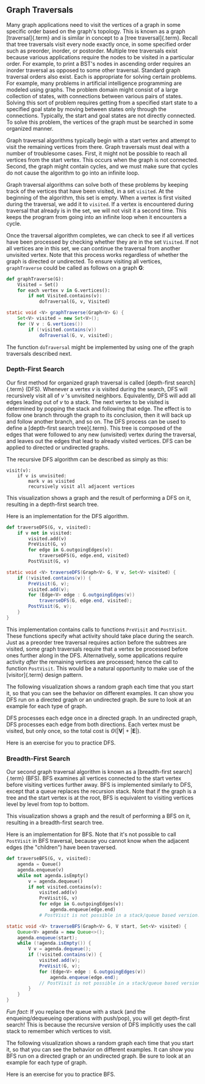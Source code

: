 
## Graph Traversals

Many graph applications need to visit the vertices of a graph in some
specific order based on the graph's topology. This is known as a graph
[traversal]{.term} and is similar in concept to
a [tree traversal]{.term}.
Recall that tree traversals visit every node exactly once, in some
specified order such as preorder, inorder, or postorder. Multiple tree
traversals exist because various applications require the nodes to be
visited in a particular order. For example, to print a BST's nodes in
ascending order requires an inorder traversal as opposed to some other
traversal. Standard graph traversal orders also exist. Each is
appropriate for solving certain problems. For example, many problems in
artificial intelligence programming are modeled using graphs. The
problem domain might consist of a large collection of states, with
connections between various pairs of states. Solving this sort of
problem requires getting from a specified start state to a specified
goal state by moving between states only through the connections.
Typically, the start and goal states are not directly connected. To
solve this problem, the vertices of the graph must be searched in some
organized manner.

Graph traversal algorithms typically begin with a start vertex and
attempt to visit the remaining vertices from there. Graph traversals
must deal with a number of troublesome cases. First, it might not be
possible to reach all vertices from the start vertex. This occurs when
the graph is not connected. Second, the graph might contain cycles, and
we must make sure that cycles do not cause the algorithm to go into an
infinite loop.

Graph traversal algorithms can solve both of these problems by keeping
track of the vertices that have been visited, in a set `visited`. At the
beginning of the algorithm, this set is empty. When a vertex is first
visited during the traversal, we add it to `visited`. If a vertex is
encountered during traversal that already is in the set, we will not
visit it a second time. This keeps the program from going into an
infinite loop when it encounters a cycle.

Once the traversal algorithm completes, we can check to see if all
vertices have been processed by checking whether they are in the set
`Visited`. If not all vertices are in this set, we can continue the
traversal from another unvisited vertex. Note that this process works
regardless of whether the graph is directed or undirected. To ensure
visiting all vertices, `graphTraverse` could be called as follows on a
graph $\mathbf{G}$:

```python
def graphTraverse(G):
    Visited = Set()
    for each vertex v in G.vertices():
        if not Visited.contains(v):
            doTraversal(G, v, Visited)
```

```java
static void <V> graphTraverse(Graph<V> G) {
    Set<V> visited = new Set<V>();
    for (V v : G.vertices())
        if (!visited.contains(v))
            doTraversal(G, v, visited);
```



The function `doTraversal` might be implemented by using one of the
graph traversals described next.

### Depth-First Search

Our first method for organized graph traversal is called
[depth-first search]{.term} (DFS). Whenever a
vertex $v$ is visited during the search, DFS will recursively visit all
of $v$ 's unvisited neighbors. Equivalently, DFS will add all edges
leading out of $v$ to a stack. The next vertex to be visited is
determined by popping the stack and following that edge. The effect is
to follow one branch through the graph to its conclusion, then it will
back up and follow another branch, and so on. The DFS process can be
used to define a [depth-first search tree]{.term}. This tree is composed of the edges that were followed to
any new (unvisited) vertex during the traversal, and leaves out the
edges that lead to already visited vertices. DFS can be applied to
directed or undirected graphs.

The recursive DFS algorithm can be described as simply as this:

    visit(v):
        if v is unvisited:
            mark v as visited
            recursively visit all adjacent vertices

This visualization shows a graph and the result of performing a DFS on
it, resulting in a depth-first search tree.

<inlineav id="DFSCON" src="Graph/DFSCON.js" name="Depth-First Search Slideshow" links="Graph/DFSCON.css"/>

Here is an implementation for the DFS algorithm.

```python
def traverseDFS(G, v, visited):
    if v not in visited:
        visited.add(v)
        PreVisit(G, v)
        for edge in G.outgoingEdges(v):
            traverseDFS(G, edge.end, visited)
        PostVisit(G, v)
```

```java
static void <V> traverseDFS(Graph<V> G, V v, Set<V> visited) {
    if (!visited.contains(v)) {
        PreVisit(G, v);
        visited.add(v);
        for (Edge<V> edge : G.outgoingEdges(v))
            traverseDFS(G, edge.end, visited);
        PostVisit(G, v);
    }
}
```



This implementation contains calls to functions `PreVisit` and
`PostVisit`. These functions specify what activity should take place
during the search. Just as a preorder tree traversal requires action
before the subtrees are visited, some graph traversals require that a
vertex be processed before ones further along in the DFS. Alternatively,
some applications require activity *after* the remaining vertices are
processed; hence the call to function `PostVisit`. This would be a
natural opportunity to make use of the
[visitor]{.term} design pattern.

The following visualization shows a random graph each time that you
start it, so that you can see the behavior on different examples. It can
show you DFS run on a directed graph or an undirected graph. Be sure to
look at an example for each type of graph.

<avembed id="DFSAV" src="Graph/DFSAV.html" type="ss" name="DFS AV"/>

DFS processes each edge once in a directed graph. In an undirected
graph, DFS processes each edge from both directions. Each vertex must be
visited, but only once, so the total cost is
$\Theta(|\mathbf{V}| + |\mathbf{E}|)$.

Here is an exercise for you to practice DFS.

<avembed id="DFSPE" src="Graph/DFSPE.html" type="pe" name="DFS Proficiency Exercise"/>

### Breadth-First Search

Our second graph traversal algorithm is known as a
[breadth-first search]{.term} (BFS). BFS
examines all vertices connected to the start vertex before visiting
vertices further away. BFS is implemented similarly to DFS, except that
a queue replaces the recursion stack. Note that if the graph is a tree
and the start vertex is at the root, BFS is equivalent to visiting
vertices level by level from top to bottom.

This visualization shows a graph and the result of performing a BFS on
it, resulting in a breadth-first search tree.

<inlineav id="BFSCON" src="Graph/BFSCON.js" name="Breadth-First Search Slideshow" links="Graph/BFSCON.css"/>

Here is an implementation for BFS. Note that it's not possible to call
`PostVisit` in BFS traversal, because you cannot know when the adjacent
edges (the "children") have been traversed.

```python
def traverseBFS(G, v, visited):
    agenda = Queue()
    agenda.enqueue(v)
    while not agenda.isEmpty()
        v = agenda.dequeue()
        if not visited.contains(v):
            visited.add(v)
            PreVisit(G, v)
            for edge in G.outgoingEdges(v):
                agenda.enqueue(edge.end)
            # PostVisit is not possible in a stack/queue based version!
```

```java
static void <V> traverseBFS(Graph<V> G, V start, Set<V> visited) {
    Queue<V> agenda = new Queue<>();
    agenda.enqueue(start);
    while (!agenda.isEmpty()) {
        V v = agenda.dequeue();
        if (!visited.contains(v)) {
            visited.add(v);
            PreVisit(G, v);
            for (Edge<V> edge : G.outgoingEdges(v))
                agenda.enqueue(edge.end);
            // PostVisit is not possible in a stack/queue based version!
        }
    }
}
```



*Fun fact*: If you replace the queue with a stack (and the
enqueing/dequeueing operations with push/pop), you will get depth-first
search! This is because the recursive version of DFS implicitly uses the
call stack to remember which vertices to visit.

The following visualization shows a random graph each time that you
start it, so that you can see the behavior on different examples. It can
show you BFS run on a directed graph or an undirected graph. Be sure to
look at an example for each type of graph.

<avembed id="BFSAV" src="Graph/BFSAV.html" type="ss" name="BFS AV"/>

Here is an exercise for you to practice BFS.

<avembed id="BFSPE" src="Graph/BFSPE.html" type="pe" name="BFS Proficiency Exercise"/>
